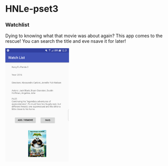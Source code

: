 # HNLe-pset3
### Watchlist

Dying to knowing what that movie was about again? This app comes to the rescue! You can search the title and eve nsave it for later!

<img src="https://github.com/HN-Le/HNLe-pset3/blob/master/Doc/WatchList.png" width="200">
